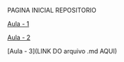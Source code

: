 PAGINA INICIAL REPOSITORIO





[Aula - 1](Aulas/Aula_1/Aula_1.md)





[Aula - 2](Aulas/Aula_2/Aula_2.md)





[Aula - 3](LINK DO arquivo .md AQUI)

